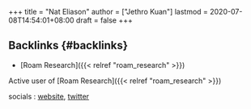 +++
title = "Nat Eliason"
author = ["Jethro Kuan"]
lastmod = 2020-07-08T14:54:01+08:00
draft = false
+++

## Backlinks {#backlinks}

- [Roam Research]({{< relref "roam_research" >}})

Active user of [Roam Research]({{< relref "roam_research" >}})

socials
: [website](https://www.nateliason.com/), [twitter](https://twitter.com/nateliason)
